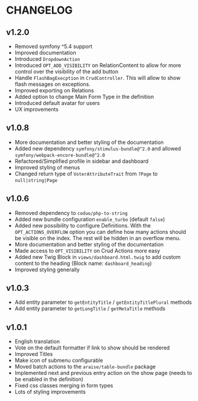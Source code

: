 # CHANGELOG

## v1.2.0
 - Removed symfony ^5.4 support
 - Improved documentation
 - Introduced `DropdownAction`
 - Introduced `OPT_ADD_VISIBILITY` on RelationContent to allow for more control over the visibility of the add button
 - Handle `FlashBagExecption` in `CrudController`. This will allow to show flash messages on exceptions.
 - Improved exporting on Relations
 - Added option to change Main Form Type in the definition
 - Introduced default avatar for users
 - UX improvements

## v1.0.8
 - More documentation and better styling of the documentation
 - Added new dependency `symfony/stimulus-bundle@^2.0` and allowed `symfony/webpack-encore-bundle@^2.0`
 - Refactored/Simplified profile in sidebar and dashboard
 - Improved styling of menus
 - Changed return type of `VoterAttributeTrait` from `?Page` to `null|string|Page`

## v1.0.6
 - Removed dependency to `coduo/php-to-string`
 - Added new bundle configuration `enable_turbo` (default `false`)
 - Added new possibility to configure Definitions. With the `OPT_ACTIONS_OVERFLOW` option you can define how many actions should be visible on the index. The rest will be hidden in an overflow menu.
 - More documentation and better styling of the documentation
 - Made access to `OPT_VISIBILITY` on Crud Actions more easy
 - Added new Twig Block in `views/dashboard.html.twig` to add custom content to the heading (Block name: `dashboard_heading`)
 - Improved styling generally

## v1.0.3
 - Add entity parameter to `getEntityTitle` / `getEntityTitlePlural` methods
 - Add entity parameter to `getLongTitle` / `getMetaTitle` methods

## v1.0.1
 - English translation
 - Vote on the default formatter if link to show should be rendered
 - Improved Titles
 - Make icon of submenu configurable
 - Moved batch actions to the `araise/table-bundle` package
 - Implemented next and previous entry action on the show page (needs to be enabled in the definition)
 - Fixed css classes merging in form types
 - Lots of styling improvements
